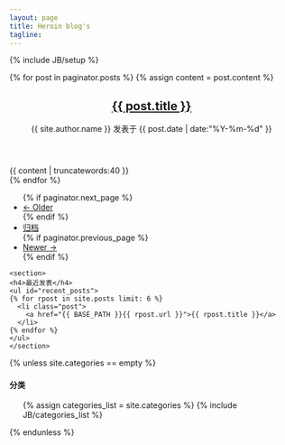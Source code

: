 ```yaml
---
layout: page
title: Heroin blog's
tagline: 
---
```

{% include JB/setup %}

<div class="row">
  <div class="span8">
  {% for post in paginator.posts %}
  {% assign content = post.content %}
    <article>
      <header>
      <h1><a href="{{ BASE_PATH }}{{ post.url }}">{{ post.title }}</a></h1>
      <div class="date">{{ site.author.name }} 发表于 <span>{{ post.date | date:"%Y-%m-%d" }}</span></div>
    </header>
    <div class="content">{{ content | truncatewords:40 }}</div>
    </article>
  {% endfor %}
  <div class="pagination">
      <ul>
      {% if paginator.next_page %}
        <li class="prev"><a href='/page{{ paginator.next_page }}'>&larr; Older</a></li>
      {% endif %}
        <li><a href="{{ BASE_PATH }}{{ site.JB.archive_path }}">归档</a></li>
      {% if paginator.previous_page %}
        <li class="next"><a href='/page{{ paginator.previous_page}}'>Newer &rarr;</a></li>
      {% endif %}
      </ul>
  </div>
  </div>
  
  <aside class="span4">

    <section>
    <h4>最近发表</h4>
    <ul id="recent_posts">
    {% for rpost in site.posts limit: 6 %}
      <li class="post">
        <a href="{{ BASE_PATH }}{{ rpost.url }}">{{ rpost.title }}</a>
      </li>
    {% endfor %}
    </ul>
    </section>
    
  {% unless site.categories == empty %}
    <h4>分类</h4>
    <ul class="tag_box">
      {% assign categories_list = site.categories %}
      {% include JB/categories_list %}
    </ul>
  {% endunless %}  
    
  </aside>
</div>